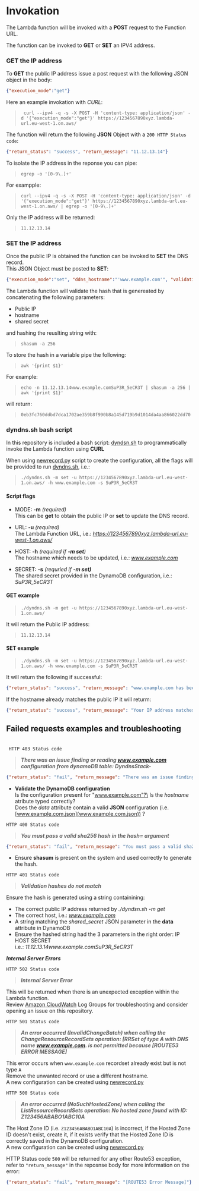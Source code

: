 # Invokation

The Lambda function will be invoked with a **POST** request to the Function URL.

The function can be invoked to **GET** or **SET** an IPV4 address.

### GET the IP address

To **GET** the public IP address issue a post request with the following JSON object in the body:
```JSON
{"execution_mode":"get"}
```

Here an example invokation with *CURL*:<br>
> ` 
curl --ipv4 -q -s -X POST -H 'content-type: application/json' -d '{"execution_mode":"get"}' https://1234567890xyz.lambda-url.eu-west-1.on.aws/
`

The function will return the following **JSON** Object with a `200 HTTP Status code`:
```JSON
{"return_status": "success", "return_message": "11.12.13.14"}
```
To isolate the IP address in the reponse you can pipe:
>` egrep -o '[0-9\.]+' `

For exampple:
>`curl --ipv4 -q -s -X POST -H 'content-type: application/json' -d '{"execution_mode":"get"}' https://1234567890xyz.lambda-url.eu-west-1.on.aws/ | egrep -o '[0-9\.]+'`

Only the IP address will be returned:
> `11.12.13.14`

### SET the IP address
Once the public IP is obtained the function can be invoked to **SET** the DNS record.\
This JSON Object must be posted to **SET**:
```JSON
{"execution_mode":"set", "ddns_hostname":"'www.example.com'", "validation_hash":"'1234567890ABCDEFGH'"}
```
The Lambda function will validate the hash that is genereated by concatenating the following parameters:
* Public IP
* hostname
* shared secret

and hashing the reuslting string with:
>`shasum -a 256`

To store the hash in a variable pipe the following:
>`awk '{print $1}'`

For example:
>`echo -n 11.12.13.14www.example.comSuP3R_5eCR3T | shasum -a 256 | awk '{print $1}'`

will return:
> `0eb3fc760ddbd7dca1702ae359b8f990b8a145d719b9d1014da4aa866022dd70`

### dyndns.sh bash script

In this repository is included a bash script: [dyndsn.sh](dyndns.sh) to programmatically invoke the Lambda function using **CURL**

When using [newrecord.py](newrecord.py) script to create the configuration, all the flags will be provided to run [dyndns.sh](dyndns.sh), i.e.:
> ` ./dyndns.sh -m set -u https://1234567890xyz.lambda-url.eu-west-1.on.aws/ -h www.example.com -s SuP3R_5eCR3T `

#### Script flags
* MODE: **-m** *(required)*\
This can be **get** to obtain the public IP or **set** to update the DNS record.

* URL: **-u** *(required)*\
The Lambda Function URL, i.e.: *https://1234567890xyz.lambda-url.eu-west-1.on.aws/*

* HOST: **-h** *(required if **-m set**)*\
The hostname which needs to be updated, i.e.: *www.example.com*

* SECRET: **-s** *(requried if **-m set)***\
The shared secret provided in the DynamoDB configuration, i.e.: *SuP3R_5eCR3T*

#### GET example
>`./dyndns.sh -m get -u https://1234567890xyz.lambda-url.eu-west-1.on.aws/ `

It will return the Public IP address:
>`11.12.13.14`

#### SET example
>`./dyndns.sh -m set -u https://1234567890xyz.lambda-url.eu-west-1.on.aws/ -h www.example.com -s SuP3R_5eCR3T`

It will return the following if successful:
```JSON
{"return_status": "success", "return_message": "www.example.com has been updated to 11.12.13.14"},{"status_code":"201"}
```

If the hostname already matches the public IP it will returm:
```JSON
{"return_status": "success", "return_message": "Your IP address matches the current Route53 DNS record."},{"status_code":"200"}
```

## **Failed requests examples and troubleshooting**
\
` HTTP 403 Status code`
>***There was an issue finding or reading www.example.com configuration from dynamoDB table: DyndnsStack-***
```JSON
{"return_status": "fail", "return_message": "There was an issue finding or reading www.example.com configuration from dynamoDB table: DyndnsStack-dyndnsdb12345-ABC0000"},{"status_code":"403"}
```
* **Validate the DynamoDB configuration**\
Is the configuration present for "www.example.com"?\
Is the *hostname* atribute typed correctly?\
Does the *data* attribute contain a valid **JSON** configuration (i.e. [www.example.com.json](www.example.com.json)) ?

`HTTP 400 Status code`
>***You must pass a valid sha256 hash in the hash= argument***
```JSON
{"return_status": "fail", "return_message": "You must pass a valid sha256 hash in the hash= argument."}
```
* Ensure **shasum** is present on the system and used correctly to generate the hash.

`HTTP 401 Status code`
>***Validation hashes do not match***

Ensure the hash is generated using a string containining:
* The correct public IP address returned by *./dyndsn.sh -m get*
* The correct host, i.e.: *www.example.com*
* A string matching the *shared_secret* JSON parameter in the **data** attribute in DynamoDB
* Ensure the hashed string had the 3 parameters in the right order: IP HOST SECRET\
i.e.: *11.12.13.14www.example.comSuP3R_5eCR3T*

***Internal Server Errors***

`HTTP 502 Status code`
>***Internal Server Error***

This will be returned when there is an unexpected exception within the Lambda function.<br>
Review [Amazon CloudWatch](https://docs.aws.amazon.com/AmazonCloudWatch/latest/monitoring/WhatIsCloudWatch.html) Log Groups for troubleshooting and consider opening an issue on this repository.

`HTTP 501 Status code`
>***An error occurred (InvalidChangeBatch) when calling the ChangeResourceRecordSets operation: [RRSet of type A with DNS name www.example.com. is not permitted because [ROUTE53 ERROR MESSAGE]***

This error occurs when `www.example.com` recordset already exist but is not type `A`<br>
Remove the unwanted record or use a different hostname.<br>
A new configuration can be created using [newrecord.py](newrecord.py)

`HTTP 500 Status code`
>***An error occurred (NoSuchHostedZone) when calling the ListResourceRecordSets operation: No hosted zone found with ID: Z123456ABABO1ABC10A***

The Host Zone ID (i.e. `Z123456ABABO1ABC10A`) is incorrect, if the Hosted Zone ID doesn't exist, create it, if it exists verify that the Hosted Zone ID is correctly saved in the DynamoDB configuration.<br>
A new configuration can be created using [newrecord.py](newrecord.py)

HTTP Status code `500` will be returned for any other Route53 exception, refer to `"return_message"` in the reposnse body for more information on the error:
```json
{"return_status": "fail", "return_message": "[ROUTE53 Error Message]"}
```